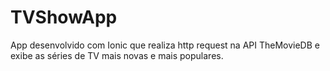 # TVShowApp
App desenvolvido com Ionic que realiza http request na API TheMovieDB e exibe as séries de TV mais novas e mais populares.
